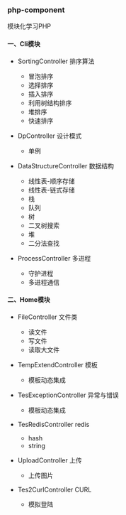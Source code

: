 ### php-component

模块化学习PHP

#### 一、Cli模块
* SortingController 排序算法
    * 冒泡排序
    * 选择排序
    * 插入排序
    * 利用树结构排序
    * 堆排序
    * 快速排序
    
* DpController 设计模式
    * 单例
    
* DataStructureController 数据结构
    * 线性表-顺序存储
    * 线性表-链式存储
    * 栈
    * 队列
    * 树
    * 二叉树搜索
    * 堆
    * 二分法查找
    
* ProcessController 多进程
    * 守护进程
    * 多进程通信
    


#### 二、Home模块
* FileController 文件类
    * 读文件
    * 写文件
    * 读取大文件
    
* TempExtendController 模板
    * 模板动态集成
    
* TesExceptionController 异常与错误
    * 模板动态集成
    
* TesRedisController redis
    * hash
    * string
    
* UploadController 上传
    * 上传图片
    
* Tes2CurlController CURL
    * 模拟登陆
    